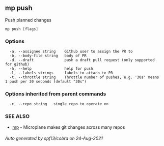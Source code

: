 ## mp push

Push planned changes

```
mp push [flags]
```

### Options

```
  -a, --assignee string    Github user to assign the PR to
  -b, --body-file string   body of PR
  -d, --draft              push a draft pull request (only supported for github)
  -h, --help               help for push
  -l, --labels strings     labels to attach to PR
  -t, --throttle string    Throttle number of pushes, e.g. '30s' means 1 push per 30 seconds (default "30s")
```

### Options inherited from parent commands

```
  -r, --repo string   single repo to operate on
```

### SEE ALSO

* [mp](mp.md)	 - Microplane makes git changes across many repos

###### Auto generated by spf13/cobra on 24-Aug-2021
